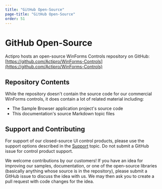 ```yaml
---
title: "GitHub Open-Source"
page-title: "GitHub Open-Source"
order: 51
---
```

# GitHub Open-Source

Actipro hosts an open-source WinForms Controls repository on GitHub: [https://github.com/Actipro/WinForms-Controls](https://github.com/Actipro/WinForms-Controls)

## Repository Contents

While the repository doesn't contain the source code for our commercial WinForms controls, it does contain a lot of related material including:

- The Sample Browser application project's source code
- This documentation's source Markdown topic files

## Support and Contributing

For support of our closed-source UI control products, please use the support options described in the [Support](support.md) topic.  Do not submit a GitHub issue for control product support.

We welcome contributions by our customers!  If you have an idea for improving our samples, documentation, or one of the open-source libraries (basically anything whose source is in the repository), please submit a GitHub issue to discuss the idea with us.  We may then ask you to create a pull request with code changes for the idea.
